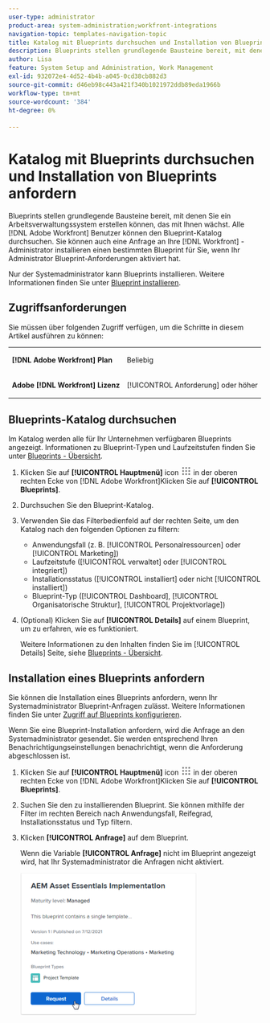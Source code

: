 ```yaml
---
user-type: administrator
product-area: system-administration;workfront-integrations
navigation-topic: templates-navigation-topic
title: Katalog mit Blueprints durchsuchen und Installation von Blueprints anfordern
description: Blueprints stellen grundlegende Bausteine bereit, mit denen Sie ein Arbeitsverwaltungssystem erstellen können, das mit Ihnen wächst. Alle [!DNL Adobe Workfront] Benutzer können den Blueprint-Katalog durchsuchen. Sie können auch eine Anfrage an Ihre [!DNL Workfront] -Administrator installieren einen bestimmten Blueprint für Sie, wenn Ihr Administrator Blueprint-Anforderungen aktiviert hat.
author: Lisa
feature: System Setup and Administration, Work Management
exl-id: 932072e4-4d52-4b4b-a045-0cd38cb882d3
source-git-commit: d46eb98c443a421f340b1021972ddb89eda1966b
workflow-type: tm+mt
source-wordcount: '384'
ht-degree: 0%

---
```


# Katalog mit Blueprints durchsuchen und Installation von Blueprints anfordern

Blueprints stellen grundlegende Bausteine bereit, mit denen Sie ein Arbeitsverwaltungssystem erstellen können, das mit Ihnen wächst. Alle [!DNL Adobe Workfront] Benutzer können den Blueprint-Katalog durchsuchen. Sie können auch eine Anfrage an Ihre [!DNL Workfront] -Administrator installieren einen bestimmten Blueprint für Sie, wenn Ihr Administrator Blueprint-Anforderungen aktiviert hat.

Nur der Systemadministrator kann Blueprints installieren. Weitere Informationen finden Sie unter [Blueprint installieren](../../administration-and-setup/blueprints/blueprints-install.md).

## Zugriffsanforderungen

Sie müssen über folgenden Zugriff verfügen, um die Schritte in diesem Artikel ausführen zu können:

<table style="table-layout:auto"> 
 <col> 
 <col> 
 <tbody> 
  <tr> 
   <td role="rowheader"><strong>[!DNL Adobe Workfront] Plan</strong></td> 
   <td> <p> Beliebig</p> </td> 
  </tr> 
  <tr> 
   <td role="rowheader"><strong>Adobe [!DNL Workfront] Lizenz</strong></td> 
   <td> <p>[!UICONTROL Anforderung] oder höher</p> </td> 
  </tr>
 </tbody> 
</table>

## Blueprints-Katalog durchsuchen

Im Katalog werden alle für Ihr Unternehmen verfügbaren Blueprints angezeigt. Informationen zu Blueprint-Typen und Laufzeitstufen finden Sie unter [Blueprints - Übersicht](../../administration-and-setup/blueprints/blueprints-overview.md).

1. Klicken Sie auf **[!UICONTROL Hauptmenü]** icon ![](assets/main-menu-icon.png) in der oberen rechten Ecke von [!DNL Adobe Workfront]Klicken Sie auf **[!UICONTROL Blueprints]**.
1. Durchsuchen Sie den Blueprint-Katalog.
1. Verwenden Sie das Filterbedienfeld auf der rechten Seite, um den Katalog nach den folgenden Optionen zu filtern:

   * Anwendungsfall (z. B. [!UICONTROL Personalressourcen] oder [!UICONTROL Marketing])
   * Laufzeitstufe ([!UICONTROL verwaltet] oder [!UICONTROL integriert])
   * Installationsstatus ([!UICONTROL installiert] oder nicht [!UICONTROL installiert])
   * Blueprint-Typ (<!--Custom Form, -->[!UICONTROL Dashboard], [!UICONTROL Organisatorische Struktur], [!UICONTROL Projektvorlage]<!--, Request Queue, Setup Feature-->)

1. (Optional) Klicken Sie auf **[!UICONTROL Details]** auf einem Blueprint, um zu erfahren, wie es funktioniert.

   Weitere Informationen zu den Inhalten finden Sie im [!UICONTROL Details] Seite, siehe [Blueprints - Übersicht](../../administration-and-setup/blueprints/blueprints-overview.md).

## Installation eines Blueprints anfordern

Sie können die Installation eines Blueprints anfordern, wenn Ihr Systemadministrator Blueprint-Anfragen zulässt. Weitere Informationen finden Sie unter [Zugriff auf Blueprints konfigurieren](../../administration-and-setup/blueprints/configure-access-to-blueprints.md).

Wenn Sie eine Blueprint-Installation anfordern, wird die Anfrage an den Systemadministrator gesendet. Sie werden entsprechend Ihren Benachrichtigungseinstellungen benachrichtigt, wenn die Anforderung abgeschlossen ist.

1. Klicken Sie auf **[!UICONTROL Hauptmenü]** icon ![](assets/main-menu-icon.png) in der oberen rechten Ecke von [!DNL Adobe Workfront]Klicken Sie auf **[!UICONTROL Blueprints]**.
1. Suchen Sie den zu installierenden Blueprint. Sie können mithilfe der Filter im rechten Bereich nach Anwendungsfall, Reifegrad, Installationsstatus und Typ filtern.
1. Klicken **[!UICONTROL Anfrage]** auf dem Blueprint.

   Wenn die Variable **[!UICONTROL Anfrage]** nicht im Blueprint angezeigt wird, hat Ihr Systemadministrator die Anfragen nicht aktiviert.

   ![Entwurf anfordern](assets/blueprints-non-admin-request-bp-350x283.png)
